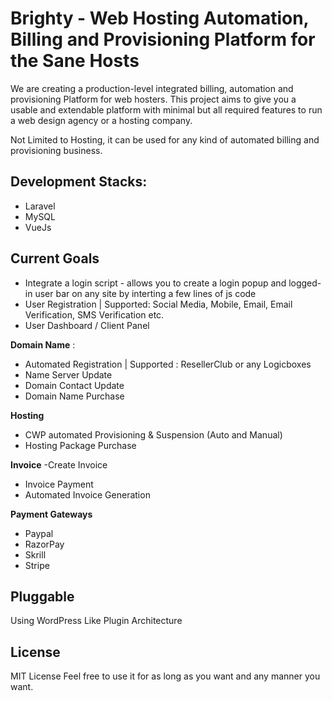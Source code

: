 # Brighty - Web Hosting Automation, Billing and Provisioning Platform for the Sane Hosts

We are creating a production-level integrated billing, automation and provisioning Platform for web hosters. This project aims to give you a usable and extendable platform with minimal but all required features to run a web design agency or a hosting company.

Not Limited to Hosting, it can be used for any kind of automated billing and provisioning business. 

## Development Stacks:

- Laravel
- MySQL
- VueJs


## Current Goals

- Integrate a login script - allows you to create a login popup and logged-in user bar on any site by interting a few lines of js code
- User Registration | Supported: Social Media, Mobile, Email, Email Verification, SMS Verification etc.
- User Dashboard / Client Panel


**Domain Name** :
  -   Automated Registration | Supported : ResellerClub or any Logicboxes
  -   Name Server Update
  -   Domain Contact Update
  -   Domain Name Purchase 

**Hosting**
  - CWP automated Provisioning & Suspension (Auto and Manual)
  - Hosting Package Purchase
  
**Invoice**
  -Create Invoice
  - Invoice Payment 
  - Automated Invoice Generation

**Payment Gateways**
  - Paypal
  - RazorPay
  - Skrill
  - Stripe

## Pluggable

Using WordPress Like Plugin Architecture

## License

MIT License
Feel free to use it for as long as you want and any manner you want.
